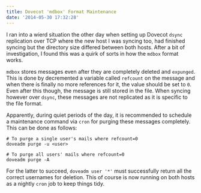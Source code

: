 ```yaml
---
title: Dovecot 'mdbox' Format Maintenance
date: '2014-05-30 17:32:28'
---
```


I ran into a wierd situation the other day when setting up Dovecot `dsync` replication over TCP where the new host I was syncing too, had finished syncing but the directory size differed between both hosts. After a bit of investigation, I found this was a quirk of sorts in how the `mdbox` format works.

`mdbox` stores messages even after they are completely deleted and `expunged`. This is done by decremented a variable called `refcount` on the message and when there is finally no more references for it, the value should be set to `0`. Even after this though, the message is still stored in the file. When syncing however over `dsync`, these messages are not replicated as it is specific to the file format.

Apparently, during quiet periods of the day, it is recommended to schedule a maintenance command via `cron` for purging these messages completely. This can be done as follows:

	# To purge a single user's mails where refcount=0
    doveadm purge -u <user>
    
    # To purge all users' mails where refcount=0
    doveadm purge -A
    
For the latter to succeed, `doveadm user '*'` must successfully return all the correct usernames for deletion. This of course is now running on both hosts as a nightly `cron` job to keep things tidy.